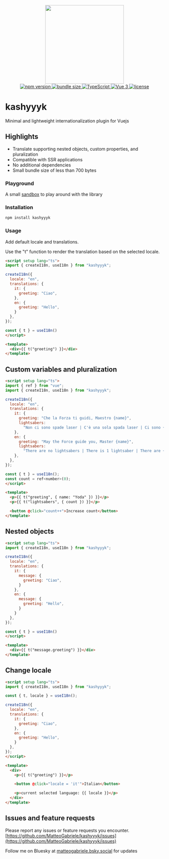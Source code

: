 <p align="center">
  <img src="https://i.imgur.com/RebkXfu.png" width="250" />
  <br>
  <a href="https://www.npmjs.com/package/kashyyyk">
    <img src="https://img.shields.io/npm/v/kashyyyk" alt="npm version" />
  </a>
  <a href="https://bundlephobia.com/package/kashyyyk">
    <img src="https://img.shields.io/bundlephobia/minzip/kashyyyk" alt="bundle size" />
  </a>
  <a href="https://www.typescriptlang.org/">
    <img src="https://img.shields.io/badge/TypeScript-%E2%9C%93-blue" alt="TypeScript" />
  </a>
  <a href="https://vuejs.org/">
    <img src="https://img.shields.io/badge/Vue-3.x-brightgreen" alt="Vue 3" />
  </a>
  <a href="https://github.com/MatteoGabriele/kashyyyk/blob/main/LICENSE">
    <img src="https://img.shields.io/npm/l/kashyyyk" alt="license" />
  </a>
</p>

 
# kashyyyk
Minimal and lightweight internationalization plugin for Vuejs

## Highlights
- Translate supporting nested objects, custom properties, and pluralization
- Compatible with SSR applications
- No additional dependencies
- Small bundle size of less than 700 bytes

### Playground
A small [sandbox](https://codesandbox.io/p/sandbox/rwllm9) to play around with the library

### Installation

```sh
npm install kashyyyk
```

### Usage
Add default locale and translations.

Use the "t" function to render the translation based on the selected locale.
```html
<script setup lang="ts">
import { createI18n, useI18n } from "kashyyyk";

createI18n({
  locale: "en",
  translations: {
    it: {
      greeting: "Ciao",
    },
    en: {
      greeting: "Hello",
    }
  },
});

const { t } = useI18n()
</script>

<template>
  <div>{{ t("greeting") }}</div>
</template>
```

## Custom variables and pluralization
```html
<script setup lang="ts">
import { ref } from "vue";
import { createI18n, useI18n } from "kashyyyk";

createI18n({
  locale: "en",
  translations: {
    it: {
      greeting: "Che la Forza ti guidi, Maestro {name}",
      lightsabers:
        "Non ci sono spade laser | C'è una sola spada laser | Ci sono {count} spade laser",
    },
    en: {
      greeting: "May the Force guide you, Master {name}",
      lightsabers:
        "There are no lightsabers | There is 1 lightsaber | There are {count} lightsabers",
    },
  },
});

const { t } = useI18n();
const count = ref<number>(0);
</script>

<template>
  <p>{{ t("greeting", { name: "Yoda" }) }}</p>
  <p>{{ t("lightsabers", { count }) }}</p>

  <button @click="count++">Increase count</button>
</template>

```

## Nested objects

```html
<script setup lang="ts">
import { createI18n, useI18n } from "kashyyyk";

createI18n({
  locale: "en",
  translations: {
    it: {
      message: {
        greeting: "Ciao",
      }
    },
    en: {
      message: {
        greeting: "Hello",
      }
    }
  },
});

const { t } = useI18n()
</script>

<template>
  <div>{{ t("message.greeting") }}</div>
</template>
```

## Change locale
```html
<script setup lang="ts">
import { createI18n, useI18n } from "kashyyyk";

const { t, locale } = useI18n();

createI18n({
  locale: "en",
  translations: {
    it: {
      greeting: "Ciao",
    },
    en: {
      greeting: "Hello",
    }
  },
});
</script>

<template>
  <div>
    <p>{{ t("greeting") }}</p>

    <button @click="locale = 'it'">Italian</button>

    <p>current selected language: {{ locale }}</p>
  </div>
</template>
```

## Issues and feature requests

Please report any issues or feature requests you encounter. [https://github.com/MatteoGabriele/kashyyyk/issues](https://github.com/MatteoGabriele/kashyyyk/issues)

Follow me on Bluesky at [matteogabriele.bsky.social](https://bsky.app/profile/matteogabriele.bsky.social) for updates
